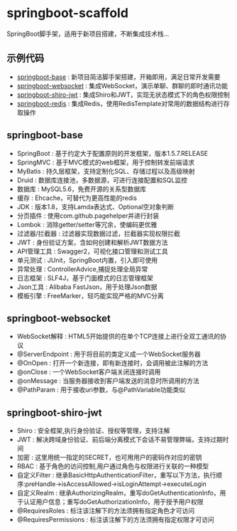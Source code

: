 # springboot-scaffold
SpringBoot脚手架，适用于新项目搭建，不断集成技术栈...

## 示例代码
* [springboot-base](https://github.com/zhouhui5116/springboot-scaffold/tree/master/springboot-base) : 新项目简洁脚手架搭建，开箱即用，满足日常开发需要  
* [springboot-websocket](https://github.com/zhouhui5116/springboot-scaffold/tree/master/springboot-websocket) : 集成WebSocket，演示单聊、群聊的即时通讯功能  
* [springboot-shiro-jwt](https://github.com/zhouhui5116/springboot-scaffold/tree/master/springboot-shiro-jwt) : 集成Shiro和JWT，实现无状态模式下的角色权限控制
* [springboot-redis](https://github.com/zhouhui5116/springboot-scaffold/tree/master/springboot-redis) : 集成Redis，使用RedisTemplate对常用的数据结构进行存取操作

## springboot-base
* SpringBoot : 基于约定大于配置原则的开发框架，版本1.5.7.RELEASE
* SpringMVC : 基于MVC模式的web框架，用于控制转发前端请求
* MyBatis : 持久层框架，支持定制化SQL、存储过程以及高级映射
* Druid : 数据库连接池，多数据源，可进行连接配置和SQL监控
* 数据库 : MySQL5.6，免费开源的关系型数据库
* 缓存 : Ehcache，可替代为更高性能的redis
* JDK : 版本1.8，支持Lamda表达式、Optional空对象判断
* 分页插件 : 使用com.github.pagehelper并进行封装
* Lombok : 消除getter/setter等冗余，使编码更优雅
* 过滤器/拦截器 : 过滤器实现数据过滤，拦截器实现权限拦截
* JWT : 身份验证方案，含如何创建和解析JWT数据方法
* API管理工具 : Swagger2，可视化接口管理和测试工具
* 单元测试 : JUnit，SpringBoot内置，引入即可使用
* 异常处理 : ControllerAdvice,捕捉处理全局异常
* 日志框架 : SLF4J，基于门面模式的日志管理框架
* Json工具 : Alibaba FastJson，用于处理Json数据
* 模板引擎 : FreeMarker，轻巧能实现严格的MVC分离

## springboot-websocket
* WebSocket解释 : HTML5开始提供的在单个TCP连接上进行全双工通讯的协议
* @ServerEndpoint : 用于将目前的类定义成一个WebSocket服务器
* @OnOpen : 打开一个新连接，即有新连接时，会调用被此注解的方法
* @onClose : 一个WebSocket客户端关闭连接时调用
* @onMessage : 当服务器接收到客户端发送的消息时所调用的方法
* @PathParam : 用于接收uri参数，与@PathVariable功能类似

## springboot-shiro-jwt
* Shiro : 安全框架,执行身份验证、授权等管理，支持注解
* JWT : 解决跨域身份验证、前后端分离模式下会话不易管理弊端，支持过期时间
* 加密 : 这里用统一指定的SECRET，也可用用户的密码作对应的密钥
* RBAC : 基于角色的访问控制,用户通过角色与权限进行关联的一种模型
* 自定义Filter : 继承BasicHttpAuthenticationFilter，重写以下方法，执行顺序:preHandle->isAccessAllowed->isLoginAttempt->executeLogin
* 自定义Realm : 继承AuthorizingRealm，重写doGetAuthenticationInfo，用于认证用户信息；重写doGetAuthorizationInfo，用于授予用户权限
* @RequiresRoles : 标注该注解下的方法须拥有指定角色才可访问
* @RequiresPermissions : 标注该注解下的方法须拥有指定权限才可访问
